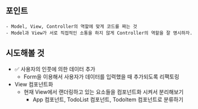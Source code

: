 ## 포인트

    - Model, View, Controller의 역할에 맞게 코드를 짜는 것
    - Model과 View가 서로 직접적인 소통을 하지 않게 Controller의 역할을 잘 명시하자.

## 시도해볼 것

- ✅ 사용자의 인풋에 의한 데이터 추가
  - Form을 이용해서 사용자가 데이터를 입력했을 때 추가되도록 리팩토링
- View 컴포넌트화
  - 현재 View에서 랜더링하고 있는 요소들을 컴포넌트화 시켜서 분리해보기
    - App 컴포넌트, TodoList 컴포넌트, TodoItem 컴포넌트로 분류하기
